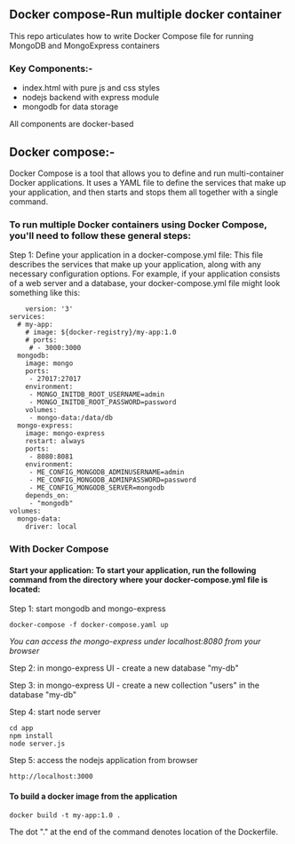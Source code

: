 ## Docker compose-Run multiple docker container

This repo articulates how to write Docker Compose file for running MongoDB and MongoExpress containers

### Key Components:-

- index.html with pure js and css styles
- nodejs backend with express module
- mongodb for data storage

All components are docker-based

## Docker compose:-

Docker Compose is a tool that allows you to define and run multi-container Docker applications. It uses a YAML file to define the services that make up your application, and then starts and stops them all together with a single command.

### To run multiple Docker containers using Docker Compose, you'll need to follow these general steps:

Step 1: Define your application in a docker-compose.yml file: This file describes the services that make up your application, along with any necessary configuration options. For example, if your application consists of a web server and a database, your docker-compose.yml file might look something like this:

        version: '3'
    services:
      # my-app:
        # image: ${docker-registry}/my-app:1.0
        # ports:
         # - 3000:3000
      mongodb:
        image: mongo
        ports:
         - 27017:27017
        environment:
         - MONGO_INITDB_ROOT_USERNAME=admin
         - MONGO_INITDB_ROOT_PASSWORD=password
        volumes:
         - mongo-data:/data/db
      mongo-express:
        image: mongo-express
        restart: always
        ports:
         - 8080:8081
        environment:
         - ME_CONFIG_MONGODB_ADMINUSERNAME=admin
         - ME_CONFIG_MONGODB_ADMINPASSWORD=password
         - ME_CONFIG_MONGODB_SERVER=mongodb
        depends_on:
         - "mongodb"
    volumes:
      mongo-data:
        driver: local

### With Docker Compose

#### Start your application: To start your application, run the following command from the directory where your docker-compose.yml file is located:

Step 1: start mongodb and mongo-express

    docker-compose -f docker-compose.yaml up
    
_You can access the mongo-express under localhost:8080 from your browser_
    
Step 2: in mongo-express UI - create a new database "my-db"

Step 3: in mongo-express UI - create a new collection "users" in the database "my-db"       
    
Step 4: start node server 

    cd app
    npm install
    node server.js
    
Step 5: access the nodejs application from browser 

    http://localhost:3000

#### To build a docker image from the application

    docker build -t my-app:1.0 .       
    
The dot "." at the end of the command denotes location of the Dockerfile.
